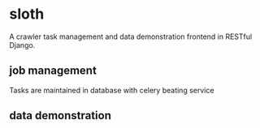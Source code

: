 # sloth
A crawler task management and data demonstration frontend in RESTful Django.


## job management
Tasks are maintained in database with celery beating service

## data demonstration
